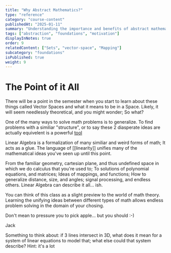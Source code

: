 ```yaml
---
title: "Why Abstract Mathematics?"
type: "reference"
category: "course-content"
publishedAt: "2025-01-11"
summary: "Understanding the importance and benefits of abstract mathematical thinking."
tags: ["abstraction", "foundations", "motivation"]
displayInNotes: true
order: 9
relatedContent: ["Sets", "vector-space", "Mapping"]
subcategory: "foundations"
isPublished: true
weight: 9
---
```


# The Point of it All

There will be a point in the semester when you start to learn about these things called Vector Spaces and what it means to be in a Space.
Likely, it will seem needlessly theoretical, and you might wonder; So what? 

One of the many ways to solve math problems is to generalize. To find problems with a similiar "structure", or to say these 2 diasperate ideas are actually equivelent is a powerful [tool](https://www.youtube.com/watch?v=i0UTeQfnzfM)

Linear Algebra is a formalization of many similiar and weird forms of math; It acts as a glue. The language of [[linearity]] unifies many of the mathematical ideas you've seen up until this point. 

From the familiar geometry, cartesian plane, and thus undefined space in which we do calculus that you're used to; To solutions of polynomial equations, and matrices; Ideas of mappings, and functions; How to generalize distance, size, and angles; signal processing, and endless others. Linear Algebra can describe it all... ish.

You can think of this class as a slight preview to the world of math theory. Learning the unifying ideas between different types of math 
allows endless problem solving in the domain of your chosing.

Don't mean to pressure you to pick apple... but you should :-)

Jack

Something to think about: 
if 3 lines intersect in 3D, what does it mean for a system of linear equations to model that; what else could that system describe?
Hint: it's a lot

